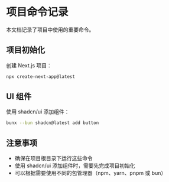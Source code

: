 # 项目命令记录

本文档记录了项目中使用的重要命令。

## 项目初始化

创建 Next.js 项目：
```bash
npx create-next-app@latest
```

## UI 组件

使用 shadcn/ui 添加组件：
```bash
bunx --bun shadcn@latest add button
```

## 注意事项

- 确保在项目根目录下运行这些命令
- 使用 shadcn/ui 添加组件时，需要先完成项目初始化
- 可以根据需要使用不同的包管理器（npm、yarn、pnpm 或 bun）
```

        